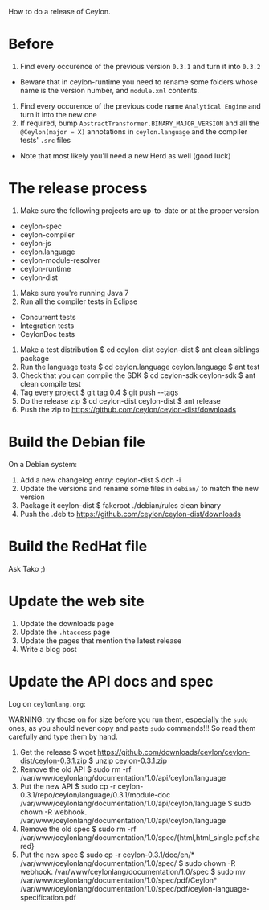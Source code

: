 How to do a release of Ceylon.

# Before

1. Find every occurence of the previous version `0.3.1` and turn it into `0.3.2`
  - Beware that in ceylon-runtime you need to rename some folders whose name is the version number, and `module.xml` contents.
1. Find every occurence of the previous code name `Analytical Engine` and turn it into the new one
1. If required, bump `AbstractTransformer.BINARY_MAJOR_VERSION` and all the `@Ceylon(major = X)` annotations in `ceylon.language`
   and the compiler tests' `.src` files
  - Note that most likely you'll need a new Herd as well (good luck)

# The release process

1. Make sure the following projects are up-to-date or at the proper version
  - ceylon-spec
  - ceylon-compiler
  - ceylon-js
  - ceylon.language
  - ceylon-module-resolver
  - ceylon-runtime
  - ceylon-dist
1. Make sure you're running Java 7
1. Run all the compiler tests in Eclipse
  - Concurrent tests
  - Integration tests
  - CeylonDoc tests
1. Make a test distribution
    $ cd ceylon-dist
    ceylon-dist $ ant clean siblings package
1. Run the language tests
    $ cd ceylon.language
    ceylon.language $ ant test
1. Check that you can compile the SDK
    $ cd ceylon-sdk
    ceylon-sdk $ ant clean compile test
1. Tag every project
    $ git tag 0.4
    $ git push --tags
1. Do the release zip
    $ cd ceylon-dist
    ceylon-dist $ ant release
1. Push the zip to https://github.com/ceylon/ceylon-dist/downloads

# Build the Debian file

On a Debian system:

1. Add a new changelog entry:
    ceylon-dist $ dch -i
1. Update the versions and rename some files in `debian/` to match the new version
1. Package it
    ceylon-dist $ fakeroot ./debian/rules clean binary
1. Push the .deb to https://github.com/ceylon/ceylon-dist/downloads

# Build the RedHat file

Ask Tako ;)

# Update the web site

1. Update the downloads page
1. Update the `.htaccess` page
1. Update the pages that mention the latest release
1. Write a blog post

# Update the API docs and spec

Log on `ceylonlang.org`:

WARNING: try those on for size before you run them, especially the `sudo` ones, as you should
never copy and paste `sudo` commands!!! So read them carefully and type them by hand.

1. Get the release
       $ wget https://github.com/downloads/ceylon/ceylon-dist/ceylon-0.3.1.zip
    $ unzip ceylon-0.3.1.zip
1. Remove the old API
    $ sudo rm -rf /var/www/ceylonlang/documentation/1.0/api/ceylon/language
1. Put the new API
    $ sudo cp -r ceylon-0.3.1/repo/ceylon/language/0.3.1/module-doc /var/www/ceylonlang/documentation/1.0/api/ceylon/language
    $ sudo chown -R webhook. /var/www/ceylonlang/documentation/1.0/api/ceylon/language
1. Remove the old spec
    $ sudo rm -rf /var/www/ceylonlang/documentation/1.0/spec/{html,html_single,pdf,shared}
1. Put the new spec
    $ sudo cp -r ceylon-0.3.1/doc/en/* /var/www/ceylonlang/documentation/1.0/spec/
    $ sudo chown -R webhook. /var/www/ceylonlang/documentation/1.0/spec
    $ sudo mv /var/www/ceylonlang/documentation/1.0/spec/pdf/Ceylon\* /var/www/ceylonlang/documentation/1.0/spec/pdf/ceylon-language-specification.pdf

